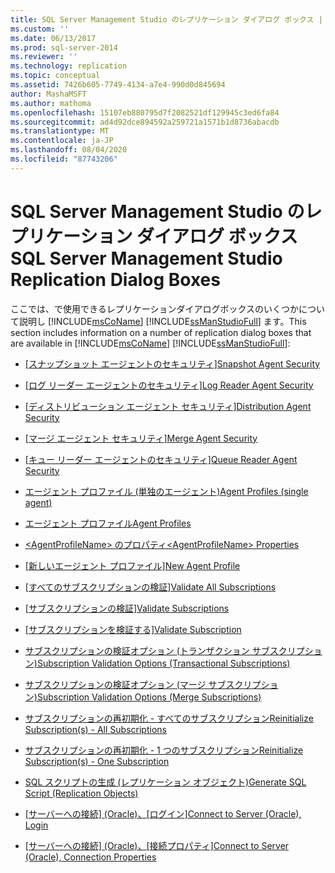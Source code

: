 ```yaml
---
title: SQL Server Management Studio のレプリケーション ダイアログ ボックス | Microsoft Docs
ms.custom: ''
ms.date: 06/13/2017
ms.prod: sql-server-2014
ms.reviewer: ''
ms.technology: replication
ms.topic: conceptual
ms.assetid: 7426b605-7749-4134-a7e4-990d0d845694
author: MashaMSFT
ms.author: mathoma
ms.openlocfilehash: 15107eb880795d7f2082521df129945c3ed6fa84
ms.sourcegitcommit: ad4d92dce894592a259721a1571b1d8736abacdb
ms.translationtype: MT
ms.contentlocale: ja-JP
ms.lasthandoff: 08/04/2020
ms.locfileid: "87743206"
---
```

# <a name="sql-server-management-studio-replication-dialog-boxes"></a><span data-ttu-id="18270-102">SQL Server Management Studio のレプリケーション ダイアログ ボックス</span><span class="sxs-lookup"><span data-stu-id="18270-102">SQL Server Management Studio Replication Dialog Boxes</span></span>
  <span data-ttu-id="18270-103">ここでは、で使用できるレプリケーションダイアログボックスのいくつかについて説明し [!INCLUDE[msCoName](../../includes/msconame-md.md)] [!INCLUDE[ssManStudioFull](../../includes/ssmanstudiofull-md.md)] ます。</span><span class="sxs-lookup"><span data-stu-id="18270-103">This section includes information on a number of replication dialog boxes that are available in [!INCLUDE[msCoName](../../includes/msconame-md.md)] [!INCLUDE[ssManStudioFull](../../includes/ssmanstudiofull-md.md)]:</span></span>  
  
-   <span data-ttu-id="18270-104">[[スナップショット エージェントのセキュリティ]](snapshot-agent-security.md)</span><span class="sxs-lookup"><span data-stu-id="18270-104">[Snapshot Agent Security](snapshot-agent-security.md)</span></span>  
  
-   <span data-ttu-id="18270-105">[[ログ リーダー エージェントのセキュリティ]](log-reader-agent-security.md)</span><span class="sxs-lookup"><span data-stu-id="18270-105">[Log Reader Agent Security](log-reader-agent-security.md)</span></span>  
  
-   <span data-ttu-id="18270-106">[[ディストリビューション エージェント セキュリティ]](distribution-agent-security.md)</span><span class="sxs-lookup"><span data-stu-id="18270-106">[Distribution Agent Security](distribution-agent-security.md)</span></span>  
  
-   <span data-ttu-id="18270-107">[[マージ エージェント セキュリティ]](merge-agent-security.md)</span><span class="sxs-lookup"><span data-stu-id="18270-107">[Merge Agent Security](merge-agent-security.md)</span></span>  
  
-   <span data-ttu-id="18270-108">[[キュー リーダー エージェントのセキュリティ]](queue-reader-agent-security.md)</span><span class="sxs-lookup"><span data-stu-id="18270-108">[Queue Reader Agent Security](queue-reader-agent-security.md)</span></span>  
  
-   [<span data-ttu-id="18270-109">エージェント プロファイル &#40;単独のエージェント&#41;</span><span class="sxs-lookup"><span data-stu-id="18270-109">Agent Profiles &#40;single agent&#41;</span></span>](agent-profiles-single-agent.md)  
  
-   [<span data-ttu-id="18270-110">エージェント プロファイル</span><span class="sxs-lookup"><span data-stu-id="18270-110">Agent Profiles</span></span>](agent-profiles.md)  
  
-   [<span data-ttu-id="18270-111">&#60;AgentProfileName&#62; のプロパティ</span><span class="sxs-lookup"><span data-stu-id="18270-111">&#60;AgentProfileName&#62; Properties</span></span>](agentprofilename-properties.md)  
  
-   <span data-ttu-id="18270-112">[[新しいエージェント プロファイル]](new-agent-profile.md)</span><span class="sxs-lookup"><span data-stu-id="18270-112">[New Agent Profile](new-agent-profile.md)</span></span>  
  
-   <span data-ttu-id="18270-113">[[すべてのサブスクリプションの検証]](validate-all-subscriptions.md)</span><span class="sxs-lookup"><span data-stu-id="18270-113">[Validate All Subscriptions](validate-all-subscriptions.md)</span></span>  
  
-   <span data-ttu-id="18270-114">[[サブスクリプションの検証]](validate-subscriptions.md)</span><span class="sxs-lookup"><span data-stu-id="18270-114">[Validate Subscriptions](validate-subscriptions.md)</span></span>  
  
-   <span data-ttu-id="18270-115">[[サブスクリプションを検証する]](validate-subscription.md)</span><span class="sxs-lookup"><span data-stu-id="18270-115">[Validate Subscription](validate-subscription.md)</span></span>  
  
-   [<span data-ttu-id="18270-116">サブスクリプションの検証オプション &#40;トランザクション サブスクリプション&#41;</span><span class="sxs-lookup"><span data-stu-id="18270-116">Subscription Validation Options &#40;Transactional Subscriptions&#41;</span></span>](subscription-validation-options-transactional-subscriptions.md)  
  
-   [<span data-ttu-id="18270-117">サブスクリプションの検証オプション &#40;マージ サブスクリプション&#41;</span><span class="sxs-lookup"><span data-stu-id="18270-117">Subscription Validation Options &#40;Merge Subscriptions&#41;</span></span>](subscription-validation-options-merge-subscriptions.md)  
  
-   [<span data-ttu-id="18270-118">サブスクリプションの再初期化 - すべてのサブスクリプション</span><span class="sxs-lookup"><span data-stu-id="18270-118">Reinitialize Subscription&#40;s&#41; - All Subscriptions</span></span>](reinitialize-subscription-s-all-subscriptions.md)  
  
-   [<span data-ttu-id="18270-119">サブスクリプションの再初期化 - 1 つのサブスクリプション</span><span class="sxs-lookup"><span data-stu-id="18270-119">Reinitialize Subscription&#40;s&#41; - One Subscription</span></span>](reinitialize-subscription-s-one-subscription.md)  
  
-   [<span data-ttu-id="18270-120">SQL スクリプトの生成 &#40;レプリケーション オブジェクト&#41;</span><span class="sxs-lookup"><span data-stu-id="18270-120">Generate SQL Script &#40;Replication Objects&#41;</span></span>](generate-sql-script-replication-objects.md)  
  
-   <span data-ttu-id="18270-121">[[サーバーへの接続] &#40;Oracle&#41;、[ログイン]](connect-to-server-oracle-login.md)</span><span class="sxs-lookup"><span data-stu-id="18270-121">[Connect to Server &#40;Oracle&#41;, Login](connect-to-server-oracle-login.md)</span></span>  
  
-   <span data-ttu-id="18270-122">[[サーバーへの接続] &#40;Oracle&#41;、[接続プロパティ]](connect-to-server-oracle-connection-properties.md)</span><span class="sxs-lookup"><span data-stu-id="18270-122">[Connect to Server &#40;Oracle&#41;, Connection Properties](connect-to-server-oracle-connection-properties.md)</span></span>  
  
  
